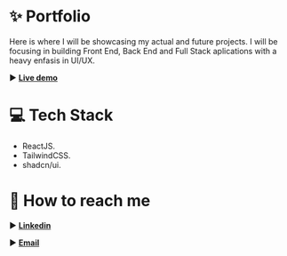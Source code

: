# ✨ Portfolio

Here is where I will be showcasing my actual and future projects. I will be focusing in building Front End, Back End and Full Stack aplications with a heavy enfasis in UI/UX.

 ► **[Live demo](https://imanolherreroportfolio.vercel.app/)**

# 💻 Tech Stack

 - ReactJS.
 - TailwindCSS.
 - shadcn/ui.
 
 # 👀 How to reach me
 
► [**Linkedin**](https://www.linkedin.com/in/imanol-herrero-932956247/)

► [**Email**](imano.arias@gmail.com)
